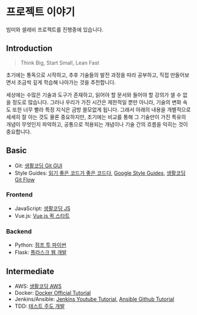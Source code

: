 # 프로젝트 이야기

빔미와 셀레비 프로젝트를 진행중에 있습니다.

## Introduction

> Think Big, Start Small, Lean Fast
 
초기에는 통독으로 시작하고, 추후 기술들의 발전 과정을 따라 공부하고, 직접 만들어보면서 조금씩 깊게 학습해 나아가는 것을 추천합니다. 

세상에는 수많은 기술과 도구가 존재하고, 읽어야 할 문서와 들어야 할 강의가 셀 수 없을 정도로 많습니다. 그러나 우리가 가진 시간은 제한적일 뿐만 아니라, 기술의 변화 속도 또한 너무 빨라 특정 지식은 금방 쓸모없게 됩니다. 그래서 아래의 내용을 개별적으로 세세히 잘 아는 것도 물론 중요하지만, 초기에는 비교를 통해 그 기술만이 가진 특유의 개념이 무엇인지 파악하고, 공통으로 적용되는 개념이나 기술 간의 흐름을 익히는 것이 중요합니다.

## Basic

- Git: [생활코딩 Git GUI](https://opentutorials.org/course/1492)
- Style Guides: [읽기 좋은 코드가 좋은 코드다](http://www.yes24.com/24/goods/6692314?scode=032&OzSrank=1), [Google Style Guides](https://github.com/google/styleguide), [생활코딩 Git Flow](https://opentutorials.org/course/2708/15606)

### Frontend
- JavaScript: [생활코딩 JS](https://opentutorials.org/course/48)
- Vue.js: [Vue.js 퀵 스타트](http://www.yes24.com/24/Goods/45091747?Acode=101)

### Backend
- Python: [점프 투 파이썬](https://wikidocs.net/book/1)
- Flask: [플라스크 웹 개발](http://www.yes24.com/24/Goods/30669136?Acode=101)

## Intermediate

-  AWS: [생활코딩 AWS](https://opentutorials.org/course/2717)
-  Docker: [Docker Official Tutorial](https://docs.docker.com/get-started/)
-  Jenkins/Ansible: [Jenkins Youtube Tutorial](https://youtu.be/WWcijE7ifcA), [Ansible Github Tutorial](https://github.com/leucos/ansible-tuto)
-  TDD: [테스트 주도 개발](http://www.yes24.com/24/Goods/12246033?Acode=101)